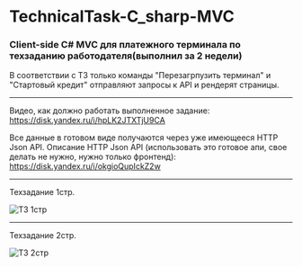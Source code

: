 # TechnicalTask-C_sharp-MVC
### Client-side C# MVC для платежного терминала по техзаданию работодателя(выполнил за 2 недели)
В соответствии с ТЗ только команды "Перезагрпузить терминал" и "Стартовый кредит" отправляют запросы к API и рендерят страницы.
___

Видео, как должно работать выполненное задание:
https://disk.yandex.ru/i/hpLK2JTXTjU9CA

Все данные в готовом виде получаются через уже имеющееся HTTP Json API.
Описание HTTP Json API (использовать это готовое апи, свое делать не нужно, нужно только фронтенд): 
https://disk.yandex.ru/i/okgioQupIckZ2w
_____
Техзадание 1стр.

![ТЗ 1стр](https://user-images.githubusercontent.com/50864552/179406197-449d7c0c-78ea-48cd-a2f3-3bbe8a7a0ba0.PNG)
_____
Техзадание 2стр.

![ТЗ 2стр](https://user-images.githubusercontent.com/50864552/179406878-0404af59-0f3d-47a2-8dff-1058629b1f45.PNG)


